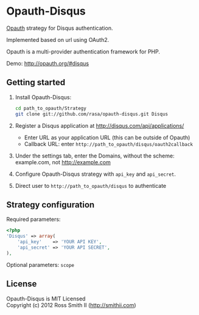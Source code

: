 Opauth-Disqus
=============
[Opauth][1] strategy for Disqus authentication.

Implemented based on url using OAuth2.

Opauth is a multi-provider authentication framework for PHP.

Demo: http://opauth.org/#disqus

Getting started
----------------
1. Install Opauth-Disqus:
   ```bash
   cd path_to_opauth/Strategy
   git clone git://github.com/rasa/opauth-disqus.git Disqus
   ```

2. Register a Disqus application at http://disqus.com/api/applications/
   - Enter URL as your application URL (this can be outside of Opauth)
   - Callback URL: enter `http://path_to_opauth/disqus/oauth2callback`

3. Under the settings tab, enter the Domains, without the scheme:
   example.com, not http://example.com

3. Configure Opauth-Disqus strategy with `api_key` and `api_secret`.

4. Direct user to `http://path_to_opauth/disqus` to authenticate

Strategy configuration
----------------------

Required parameters:

```php
<?php
'Disqus' => array(
	'api_key'    => 'YOUR API KEY',
	'api_secret' => 'YOUR API SECRET',
),
```

Optional parameters:
`scope`

License
---------
Opauth-Disqus is MIT Licensed  
Copyright (c) 2012 Ross Smith II (http://smithii.com)

[1]: https://github.com/uzyn/opauth